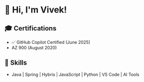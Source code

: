 # 👋 Hi, I'm Vivek!

## 🎓 Certifications
- ✅ GitHub Copilot Certified (June 2025)
- AZ 900 (August 2020)

## 🚀 Skills
- Java | Spring | Hybris | JavaScript | Python | VS Code | AI Tools
